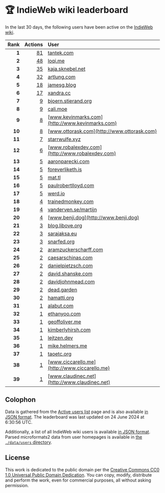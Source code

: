# 🏆 IndieWeb wiki leaderboard

In the last 30 days, the following users have been active on the [IndieWeb wiki](https://indieweb.org).

| Rank | Actions | User |
|-----:|--------:|:-----|
| **1** | [81](https://indieweb.org/Special:Contributions/Tantek.com) | [tantek.com](http://tantek.com) |
| **2** | [48](https://indieweb.org/Special:Contributions/Loqi.me) | [loqi.me](http://loqi.me) |
| **3** | [35](https://indieweb.org/Special:Contributions/Kaja.sknebel.net) | [kaja.sknebel.net](http://kaja.sknebel.net) |
| **4** | [32](https://indieweb.org/Special:Contributions/Artlung.com) | [artlung.com](http://artlung.com) |
| **5** | [18](https://indieweb.org/Special:Contributions/Jamesg.blog) | [jamesg.blog](http://jamesg.blog) |
| **6** | [17](https://indieweb.org/Special:Contributions/Xandra.cc) | [xandra.cc](http://xandra.cc) |
| **7** | [9](https://indieweb.org/Special:Contributions/Bjoern.stierand.org) | [bjoern.stierand.org](http://bjoern.stierand.org) |
| **8** | [9](https://indieweb.org/Special:Contributions/Cali.moe) | [cali.moe](http://cali.moe) |
| **9** | [8](https://indieweb.org/Special:Contributions/Www.kevinmarks.com) | [www.kevinmarks.com](http://www.kevinmarks.com) |
| **10** | [8](https://indieweb.org/Special:Contributions/Www.ottorask.com) | [www.ottorask.com](http://www.ottorask.com) |
| **11** | [7](https://indieweb.org/Special:Contributions/Starrwulfe.xyz) | [starrwulfe.xyz](http://starrwulfe.xyz) |
| **12** | [6](https://indieweb.org/Special:Contributions/Www.robalexdev.com) | [www.robalexdev.com](http://www.robalexdev.com) |
| **13** | [5](https://indieweb.org/Special:Contributions/Aaronparecki.com) | [aaronparecki.com](http://aaronparecki.com) |
| **14** | [5](https://indieweb.org/Special:Contributions/Foreverliketh.is) | [foreverliketh.is](http://foreverliketh.is) |
| **15** | [5](https://indieweb.org/Special:Contributions/Mat.tl) | [mat.tl](http://mat.tl) |
| **16** | [5](https://indieweb.org/Special:Contributions/Paulrobertlloyd.com) | [paulrobertlloyd.com](http://paulrobertlloyd.com) |
| **17** | [5](https://indieweb.org/Special:Contributions/Werd.io) | [werd.io](http://werd.io) |
| **18** | [4](https://indieweb.org/Special:Contributions/Trainedmonkey.com) | [trainedmonkey.com](http://trainedmonkey.com) |
| **19** | [4](https://indieweb.org/Special:Contributions/Vanderven.se_martijn) | [vanderven.se/martijn](http://vanderven.se/martijn) |
| **20** | [4](https://indieweb.org/Special:Contributions/Www.benji.dog) | [www.benji.dog](http://www.benji.dog) |
| **21** | [3](https://indieweb.org/Special:Contributions/Blog.libove.org) | [blog.libove.org](http://blog.libove.org) |
| **22** | [3](https://indieweb.org/Special:Contributions/Sarajaksa.eu) | [sarajaksa.eu](http://sarajaksa.eu) |
| **23** | [3](https://indieweb.org/Special:Contributions/Snarfed.org) | [snarfed.org](http://snarfed.org) |
| **24** | [2](https://indieweb.org/Special:Contributions/Aramzuckerscharff.com) | [aramzuckerscharff.com](http://aramzuckerscharff.com) |
| **25** | [2](https://indieweb.org/Special:Contributions/Caesarschinas.com) | [caesarschinas.com](http://caesarschinas.com) |
| **26** | [2](https://indieweb.org/Special:Contributions/Danielpietzsch.com) | [danielpietzsch.com](http://danielpietzsch.com) |
| **27** | [2](https://indieweb.org/Special:Contributions/David.shanske.com) | [david.shanske.com](http://david.shanske.com) |
| **28** | [2](https://indieweb.org/Special:Contributions/Davidjohnmead.com) | [davidjohnmead.com](http://davidjohnmead.com) |
| **29** | [2](https://indieweb.org/Special:Contributions/Dead.garden) | [dead.garden](http://dead.garden) |
| **30** | [2](https://indieweb.org/Special:Contributions/Hamatti.org) | [hamatti.org](http://hamatti.org) |
| **31** | [1](https://indieweb.org/Special:Contributions/Alabut.com) | [alabut.com](http://alabut.com) |
| **32** | [1](https://indieweb.org/Special:Contributions/Ethanyoo.com) | [ethanyoo.com](http://ethanyoo.com) |
| **33** | [1](https://indieweb.org/Special:Contributions/Geoffoliver.me) | [geoffoliver.me](http://geoffoliver.me) |
| **34** | [1](https://indieweb.org/Special:Contributions/Kimberlyhirsh.com) | [kimberlyhirsh.com](http://kimberlyhirsh.com) |
| **35** | [1](https://indieweb.org/Special:Contributions/Lejtzen.dev) | [lejtzen.dev](http://lejtzen.dev) |
| **36** | [1](https://indieweb.org/Special:Contributions/Mike.helmers.me) | [mike.helmers.me](http://mike.helmers.me) |
| **37** | [1](https://indieweb.org/Special:Contributions/Taoetc.org) | [taoetc.org](http://taoetc.org) |
| **38** | [1](https://indieweb.org/Special:Contributions/Www.ciccarello.me) | [www.ciccarello.me](http://www.ciccarello.me) |
| **39** | [1](https://indieweb.org/Special:Contributions/Www.claudinec.net) | [www.claudinec.net](http://www.claudinec.net) |


## Colophon

Data is gathered from the [Active users list](https://indieweb.org/Special:ActiveUsers) page and is also available [in JSON format](https://github.com/jgarber623/indieweb-wiki-leaderboard/blob/main/data/leaderboard.json). The leaderboard was last updated on 24 June 2024 at 6:30:56 UTC.

Additionally, a list of all IndieWeb wiki users is available [in JSON format](https://github.com/jgarber623/indieweb-wiki-leaderboard/blob/main/data/users.json). Parsed microformats2 data from user homepages is available in [the `./data/users` directory](https://github.com/jgarber623/indieweb-wiki-leaderboard/blob/main/data/users).

## License

This work is dedicated to the public domain per the [Creative Commons CC0 1.0 Universal Public Domain Dedication](https://creativecommons.org/publicdomain/zero/1.0/). You can copy, modify, distribute and perform the work, even for commercial purposes, all without asking permission.
